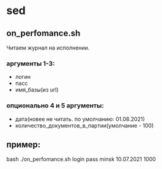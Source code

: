 # sed
## on_perfomance.sh ##
Читаем журнал на исполнении.
### аргументы 1-3: ### 
 - логин 
 - пасс 
 - имя_базы(из url)
### опционально 4 и 5 аргументы: ### 
 - дата(новее не читать. по умолчанию: 01.08.2021)
 - количество_документов_в_партии(умолчание - 100)
## пример: ##
   bash ./on_perfomance.sh login pass minsk 10.07.2021 1000

